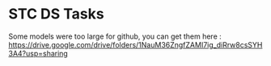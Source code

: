 # STC DS Tasks
Some models were too large for github,
you can get them here : https://drive.google.com/drive/folders/1NauM36ZngfZAMI7ig_diRrw8csSYH3A4?usp=sharing
